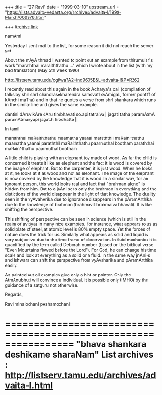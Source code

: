 +++
title = "27 Ravi"
date = "1999-03-10"
upstream_url = "https://lists.advaita-vedanta.org/archives/advaita-l/1999-March/009978.html"

+++
[Archive link](https://lists.advaita-vedanta.org/archives/advaita-l/1999-March/009978.html)

namAmi

Yesterday I sent mail to the list, for some reason it did
not reach the server yet.

About the mAyA thread I wanted to point out an example from
thirumular's work "maraththai maraiththathu ..." which I
wrote about in the list (with my bad translation)  (May 5th
week 1996)

http://listserv.tamu.edu/cgi/wa?A2=ind9605E&L=advaita-l&P=R262

I recently read about this again in the book Acharya's call
(compilation of talks by shrI shrI chandrasekharendra
sarasvatI svAmigaL, former pontiff of kAnchi maTha) and in
that he quotes a verse from shrI shankara which runs in the
similar line and gives the same example.

dantini dAruvikAre dAru tirobhavati so.api tatraiva |
jagatI tatha paramAtmA paramAtmanyapi jagat.h tirodhatte ||

In tamil

maraththai maRaiththathu  maamatha yaanai
maraththil maRain^thathu maamatha yaanai
paraththil maRaiththathu paarmuthal bootham
paraththai maRain^thathu paarmuthal bootham

A little child is playing with an elephant toy made of wood.
As far the child is concerned it treats it like an elephant
and the fact it is wood is covered by the image of elephant.
But to the carpenter, it is just wood. When he looks at it,
he looks at it as wood and not as elephant. The image of the
elephant is now covered by the knowledge that it is wood.
In a similar way, for an ignorant person, this world looks
real and fact that "brahman alone" is hidden from him. But
to a jnAni sees only the brahman in everything and the
distictions of the world disappear in the light of that
knowledge.  The duality seen in the vyAvahArika due to
ignorance disappears in the pAramArthika due to the
knowledge of brahman (brahmavit brahmaiva bhavati).  It is
like shifting the perspective.

This shifting of perspective can be seen in science (which
is still in the realm of avidya) in many nice examples. For
instance, what appears to us as solid plate of steel, at
atomic level is 80% empty space. Yet the forces of nature
does the trick for us. Similarly what appears as solid and
liquid is very subjective due to the time frame of
observation.  In fluid mechanics it is quantified by the
term called Deborah number (based on the biblical verse
"Even Mountains flowed before the Lord"). For God, he can
change his time scale and look at everything as a solid or a
fluid. In the same way jnAni-s and Ishwara can shift the
perspective from vyAvaharika and pAramArthika easily.

As pointed out all examples give only a hint or pointer.
Only the AtmAnubhuti will convince a individual. It is
possible only (IMHO) by the guidance of a satguru not
otherwise.


Regards,

Ravi
mInalochanI pAshamochanI

================================================================
"bhava shankara deshikame sharaNam"
List archives : http://listserv.tamu.edu/archives/advaita-l.html
================================================================

